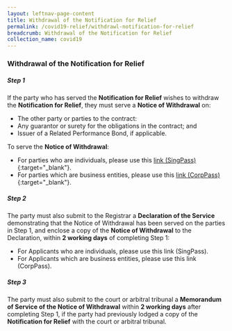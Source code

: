 ```yaml
---
layout: leftnav-page-content
title: Withdrawal of the Notification for Relief
permalink: /covid19-relief/withdrawl-notification-for-relief
breadcrumb: Withdrawal of the Notification for Relief
collection_name: covid19
---
```


### Withdrawal of the Notification for Relief ###

##### Step 1 #####
If the party who has served the <b>Notification for Relief</b> wishes to withdraw the <b>Notification for Relief</b>, they must serve a <b>Notice of Withdrawal</b> on:
* The other party or parties to the contract:
* Any guarantor or surety for the obligations in the contract; and
* Issuer of a Related Performance Bond, if applicable.

To serve the <b>Notice of Withdrawal</b>:
* For parties who are individuals, please use this [link (SingPass)](https://go.gov.sg/withdrawal-of-notification-singpass){:target="_blank"}.
* For parties which are business entities, please use this [link (CorpPass)](https://go.gov.sg/withdrawal-of-notification-corppass){:target="_blank"}.

##### Step 2 #####
The party must also submit to the Registrar a <b>Declaration of the Service</b> demonstrating that the Notice of Withdrawal has been served on the parties in Step 1, and enclose a copy of the <b>Notice of Withdrawal</b> to the Declaration, within <b>2 working days</b> of completing Step 1:
* For Applicants who are individuals, please use this link (SingPass).
* For Applicants which are business entities, please use this link (CorpPass).

##### Step 3 #####
The party must also submit to the court or arbitral tribunal a <b>Memorandum of Service of the Notice of Withdrawal</b> within <b>2 working days</b> after completing Step 1, if the party had previously lodged a copy of the <b>Notification for Relief</b> with the court or arbitral tribunal.




